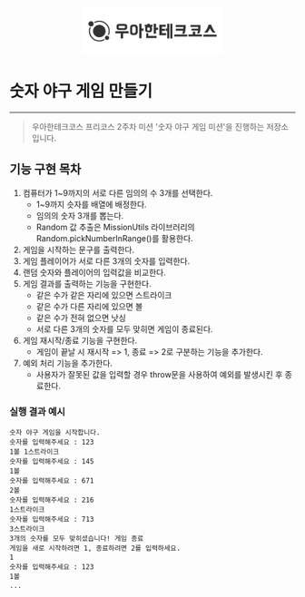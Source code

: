 <p align = "center">
    <img src="./woowacourse.png" alt="우아한테크코스" width="250px">
</p>

# 숫자 야구 게임 만들기
------------
> 우아한테크코스 프리코스 2주차 미션 '숫자 야구 게임 미션'을 진행하는 저장소입니다. 

## 기능 구현 목차

1. 컴퓨터가 1~9까지의 서로 다른 임의의 수 3개를 선택한다.
    - 1~9까지 슷자를 배열에 배정한다.
    - 임의의 숫자 3개를 뽑는다.
    - Random 값 추출은 MissionUtils 라이브러리의 Random.pickNumberInRange()를 활용한다.
2. 게임을 시작하는 문구를 출력한다.
3. 게임 플레이어가 서로 다른 3개의 숫자를 입력한다.
4. 랜덤 숫자와 플레이어의 입력값을 비교한다.
5. 게임 결과를 출력하는 기능을 구현한다.
    - 같은 수가 같은 자리에 있으면 스트라이크
    - 같은 수가 다른 자리에 있으면 볼
    - 같은 수가 전혀 없으면 낫싱
    - 서로 다른 3개의 숫자를 모두 맞히면 게임이 종료된다.
6. 게임 재시작/종료 기능을 구현한다.
    - 게임이 끝날 시 재시작 => 1, 종료 => 2로 구분하는 기능을 추가한다.
7. 예외 처리 기능을 추가한다.
    - 사용자가 잘못된 값을 입력할 경우 throw문을 사용하여 예외를 발생시킨 후 종료한다.

### 실행 결과 예시

```
숫자 야구 게임을 시작합니다.
숫자를 입력해주세요 : 123
1볼 1스트라이크
숫자를 입력해주세요 : 145
1볼
숫자를 입력해주세요 : 671
2볼
숫자를 입력해주세요 : 216
1스트라이크
숫자를 입력해주세요 : 713
3스트라이크
3개의 숫자를 모두 맞히셨습니다! 게임 종료
게임을 새로 시작하려면 1, 종료하려면 2를 입력하세요.
1
숫자를 입력해주세요 : 123
1볼
...
```
